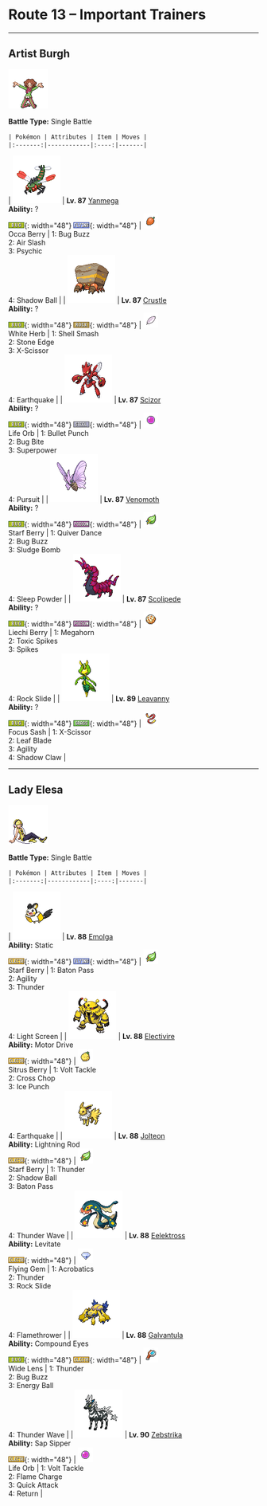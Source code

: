 # Route 13 – Important Trainers

---

## Artist Burgh

![Artist Burgh](../../assets/important_trainers/burgh.png "Artist Burgh")

**Battle Type:** Single Battle

    | Pokémon | Attributes | Item | Moves |
    |:-------:|------------|:----:|-------|
| ![Yanmega](../../assets/sprites/yanmega/front.png "Yanmega: Its jaw power is incredible. It is adept at biting apart foes while flying by at high speed.") | **Lv. 87** [Yanmega](../../pokemon/yanmega.md/)<br>**Ability:** ?<br>![bug](../../assets/types/bug.png "Bug"){: width="48"} ![flying](../../assets/types/flying.png "Flying"){: width="48"} | ![Occa Berry](../../assets/items/occa-berry.png "Occa Berry")<br><span class="tooltip" title="Weakens a supereffective Fire-type attack against the holding Pokémon.">Occa Berry</span> | 1: <span class='tooltip' title='The user vibrates its wings to generate a damaging sound wave. It may also lower the target’s Sp. Def stat.'>Bug Buzz</span><br>2: <span class='tooltip' title='The user attacks with a blade of air that slices even the sky. It may also make the target flinch.'>Air Slash</span><br>3: <span class='tooltip' title='The target is hit by a strong telekinetic force. It may also reduce the target’s Sp. Def stat.'>Psychic</span><br>4: <span class='tooltip' title='The user hurls a shadowy blob at the target. It may also lower the target’s Sp. Def stat.'>Shadow Ball</span> |
| ![Crustle](../../assets/sprites/crustle/front.png "Crustle: Competing for territory, Crustle fight viciously. The one whose boulder is broken is the loser of the battle.") | **Lv. 87** [Crustle](../../pokemon/crustle.md/)<br>**Ability:** ?<br>![bug](../../assets/types/bug.png "Bug"){: width="48"} ![rock](../../assets/types/rock.png "Rock"){: width="48"} | ![White Herb](../../assets/items/white-herb.png "White Herb")<br><span class="tooltip" title="An item to be held by a Pokémon. It restores any lowered stat in battle. It can be used only once.">White Herb</span> | 1: <span class='tooltip' title='The user breaks its shell, lowering its Defense and Sp. Def stats but sharply raising Attack, Sp. Atk, and Speed stats.'>Shell Smash</span><br>2: <span class='tooltip' title='The user stabs the foe with sharpened stones from below. It has a high critical-hit ratio.'>Stone Edge</span><br>3: <span class='tooltip' title='The user slashes at the target by crossing its scythes or claws as if they were a pair of scissors.'>X-Scissor</span><br>4: <span class='tooltip' title='The user sets off an earthquake that strikes those around it.'>Earthquake</span> |
| ![Scizor](../../assets/sprites/scizor/front.png "Scizor: It raises its pincers with eyelike markings for intimidation. It also swings them down dangerously.") | **Lv. 87** [Scizor](../../pokemon/scizor.md/)<br>**Ability:** ?<br>![bug](../../assets/types/bug.png "Bug"){: width="48"} ![steel](../../assets/types/steel.png "Steel"){: width="48"} | ![Life Orb](../../assets/items/life-orb.png "Life Orb")<br><span class="tooltip" title="An item to be held by a Pokémon. It boosts the power of moves, but at the cost of some HP on each hit.">Life Orb</span> | 1: <span class='tooltip' title='The user strikes the target with tough punches as fast as bullets. This move always goes first.'>Bullet Punch</span><br>2: <span class='tooltip' title='The user bites the target. If the target is holding a Berry, the user eats it and gains its effect.'>Bug Bite</span><br>3: <span class='tooltip' title='The user attacks the target with great power. However, it also lowers the user’s Attack and Defense.'>Superpower</span><br>4: <span class='tooltip' title='An attack move that inflicts double damage if used on a target that is switching out of battle.'>Pursuit</span> |
| ![Venomoth](../../assets/sprites/venomoth/front.png "Venomoth: It flutters its wings to scatter dustlike scales. The scales leach toxins if they contact skin.") | **Lv. 87** [Venomoth](../../pokemon/venomoth.md/)<br>**Ability:** ?<br>![bug](../../assets/types/bug.png "Bug"){: width="48"} ![poison](../../assets/types/poison.png "Poison"){: width="48"} | ![Starf Berry](../../assets/items/starf-berry.png "Starf Berry")<br><span class="tooltip" title="If held by a Pokémon, it sharply raises one of its stats in a pinch.">Starf Berry</span> | 1: <span class='tooltip' title='The user lightly performs a beautiful, mystic dance. It boosts the user’s Sp. Atk, Sp. Def, and Speed stats.'>Quiver Dance</span><br>2: <span class='tooltip' title='The user vibrates its wings to generate a damaging sound wave. It may also lower the target’s Sp. Def stat.'>Bug Buzz</span><br>3: <span class='tooltip' title='Unsanitary sludge is hurled at the target. It may also poison the target.'>Sludge Bomb</span><br>4: <span class='tooltip' title='The user scatters a big cloud of sleep-inducing dust around the target.'>Sleep Powder</span> |
| ![Scolipede](../../assets/sprites/scolipede/front.png "Scolipede: With quick movements, it chases down its foes, attacking relentlessly with its horns until it prevails.") | **Lv. 87** [Scolipede](../../pokemon/scolipede.md/)<br>**Ability:** ?<br>![bug](../../assets/types/bug.png "Bug"){: width="48"} ![poison](../../assets/types/poison.png "Poison"){: width="48"} | ![Liechi Berry](../../assets/items/liechi-berry.png "Liechi Berry")<br><span class="tooltip" title="If held by a Pokémon, it raises its Attack stat in a pinch.">Liechi Berry</span> | 1: <span class='tooltip' title='Using its tough and impressive horn, the user rams into the target with no letup.'>Megahorn</span><br>2: <span class='tooltip' title='The user lays a trap of poison spikes at the opponent’s feet. They poison opponents that switch into battle.'>Toxic Spikes</span><br>3: <span class='tooltip' title='The user lays a trap of spikes at the opposing team’s feet. The trap hurts Pokémon that switch into battle.'>Spikes</span><br>4: <span class='tooltip' title='Large boulders are hurled at the opposing team to inflict damage. It may also make the targets flinch.'>Rock Slide</span> |
| ![Leavanny](../../assets/sprites/leavanny/front.png "Leavanny: Upon finding a small Pokémon, it weaves clothing for it from leaves, using the cutters on its arms and sticky silk.") | **Lv. 89** [Leavanny](../../pokemon/leavanny.md/)<br>**Ability:** ?<br>![bug](../../assets/types/bug.png "Bug"){: width="48"} ![grass](../../assets/types/grass.png "Grass"){: width="48"} | ![Focus Sash](../../assets/items/focus-sash.png "Focus Sash")<br><span class="tooltip" title="An item to be held by a Pokémon. If it has full HP, the holder will endure one potential KO attack, leaving 1 HP.">Focus Sash</span> | 1: <span class='tooltip' title='The user slashes at the target by crossing its scythes or claws as if they were a pair of scissors.'>X-Scissor</span><br>2: <span class='tooltip' title='The user handles a sharp leaf like a sword and attacks by cutting its target. Critical hits land more easily.'>Leaf Blade</span><br>3: <span class='tooltip' title='The user relaxes and lightens its body to move faster. It sharply boosts the Speed stat.'>Agility</span><br>4: <span class='tooltip' title='The user slashes with a sharp claw made from shadows. Critical hits land more easily.'>Shadow Claw</span> |

---

## Lady Elesa

![Lady Elesa](../../assets/important_trainers/elesa.png "Lady Elesa")

**Battle Type:** Single Battle

    | Pokémon | Attributes | Item | Moves |
    |:-------:|------------|:----:|-------|
| ![Emolga](../../assets/sprites/emolga/front.png "Emolga: The energy made in its cheeks’ electric pouches is stored inside its membrane and released while it is gliding.") | **Lv. 88** [Emolga](../../pokemon/emolga.md/)<br>**Ability:** <span class="tooltip" title="Contact with the Pokémon may cause paralysis.">Static</span><br>![electric](../../assets/types/electric.png "Electric"){: width="48"} ![flying](../../assets/types/flying.png "Flying"){: width="48"} | ![Starf Berry](../../assets/items/starf-berry.png "Starf Berry")<br><span class="tooltip" title="If held by a Pokémon, it sharply raises one of its stats in a pinch.">Starf Berry</span> | 1: <span class='tooltip' title='The user switches places with a party Pokémon in waiting, passing along any stat changes.'>Baton Pass</span><br>2: <span class='tooltip' title='The user relaxes and lightens its body to move faster. It sharply boosts the Speed stat.'>Agility</span><br>3: <span class='tooltip' title='A wicked thunderbolt is dropped on the target to inflict damage. It may also leave the target with paralysis.'>Thunder</span><br>4: <span class='tooltip' title='A wondrous wall of light is put up to suppress damage from special attacks for five turns.'>Light Screen</span> |
| ![Electivire](../../assets/sprites/electivire/front.png "Electivire: Heedless of enemy attacks, it closes in, shoves its tails onto the foe, then looses high voltage.") | **Lv. 88** [Electivire](../../pokemon/electivire.md/)<br>**Ability:** <span class="tooltip" title="Raises Speed if hit by an Electric-type move.">Motor Drive</span><br>![electric](../../assets/types/electric.png "Electric"){: width="48"} | ![Sitrus Berry](../../assets/items/sitrus-berry.png "Sitrus Berry")<br><span class="tooltip" title="If held by a Pokémon, it heals the user’s HP a little.">Sitrus Berry</span> | 1: <span class='tooltip' title='The user shrouds itself in electricity and smashes into its target. It also damages the user a little.'>Volt Tackle</span><br>2: <span class='tooltip' title='The user delivers a double chop with its forearms crossed. Critical hits land more easily.'>Cross Chop</span><br>3: <span class='tooltip' title='The target is punched with an icy fist. It may also leave the target frozen.'>Ice Punch</span><br>4: <span class='tooltip' title='The user sets off an earthquake that strikes those around it.'>Earthquake</span> |
| ![Jolteon](../../assets/sprites/jolteon/front.png "Jolteon: If agitated, it uses electricity to straighten out its fur and launch it in small bunches.") | **Lv. 88** [Jolteon](../../pokemon/jolteon.md/)<br>**Ability:** <span class="tooltip" title="Draws in all Electric-type moves to up Sp. Attack.">Lightning Rod</span><br>![electric](../../assets/types/electric.png "Electric"){: width="48"} | ![Starf Berry](../../assets/items/starf-berry.png "Starf Berry")<br><span class="tooltip" title="If held by a Pokémon, it sharply raises one of its stats in a pinch.">Starf Berry</span> | 1: <span class='tooltip' title='A wicked thunderbolt is dropped on the target to inflict damage. It may also leave the target with paralysis.'>Thunder</span><br>2: <span class='tooltip' title='The user hurls a shadowy blob at the target. It may also lower the target’s Sp. Def stat.'>Shadow Ball</span><br>3: <span class='tooltip' title='The user switches places with a party Pokémon in waiting, passing along any stat changes.'>Baton Pass</span><br>4: <span class='tooltip' title='A weak electric charge is launched at the target. It causes paralysis if it hits.'>Thunder Wave</span> |
| ![Eelektross](../../assets/sprites/eelektross/front.png "Eelektross: They crawl out of the ocean using their arms. They will attack prey on shore and immediately drag it into the ocean.") | **Lv. 88** [Eelektross](../../pokemon/eelektross.md/)<br>**Ability:** <span class="tooltip" title="Gives full immunity to all Ground-type moves.">Levitate</span><br>![electric](../../assets/types/electric.png "Electric"){: width="48"} | ![Flying Gem](../../assets/items/flying-gem.png "Flying Gem")<br><span class="tooltip" title="A gem with an essence of air. When held, it strengthens the power of a Flying-type move only once.">Flying Gem</span> | 1: <span class='tooltip' title='The user nimbly strikes the target. If the user is not holding an item, this attack inflicts massive damage.'>Acrobatics</span><br>2: <span class='tooltip' title='A wicked thunderbolt is dropped on the target to inflict damage. It may also leave the target with paralysis.'>Thunder</span><br>3: <span class='tooltip' title='Large boulders are hurled at the opposing team to inflict damage. It may also make the targets flinch.'>Rock Slide</span><br>4: <span class='tooltip' title='The target is scorched with an intense blast of fire. It may also leave the target with a burn.'>Flamethrower</span> |
| ![Galvantula](../../assets/sprites/galvantula/front.png "Galvantula: When attacked, they create an electric barrier by spitting out many electrically charged threads.") | **Lv. 88** [Galvantula](../../pokemon/galvantula.md/)<br>**Ability:** <span class="tooltip" title="The Pokémon’s accuracy is boosted.">Compound Eyes</span><br>![bug](../../assets/types/bug.png "Bug"){: width="48"} ![electric](../../assets/types/electric.png "Electric"){: width="48"} | ![Wide Lens](../../assets/items/wide-lens.png "Wide Lens")<br><span class="tooltip" title="An item to be held by a Pokémon. It is a magnifying lens that slightly boosts the accuracy of moves.">Wide Lens</span> | 1: <span class='tooltip' title='A wicked thunderbolt is dropped on the target to inflict damage. It may also leave the target with paralysis.'>Thunder</span><br>2: <span class='tooltip' title='The user vibrates its wings to generate a damaging sound wave. It may also lower the target’s Sp. Def stat.'>Bug Buzz</span><br>3: <span class='tooltip' title='The user draws power from nature and fires it at the target. It may also lower the target’s Sp. Def.'>Energy Ball</span><br>4: <span class='tooltip' title='A weak electric charge is launched at the target. It causes paralysis if it hits.'>Thunder Wave</span> |
| ![Zebstrika](../../assets/sprites/zebstrika/front.png "Zebstrika: They have lightning-like movements. When Zebstrika run at full speed, the sound of thunder reverberates.") | **Lv. 90** [Zebstrika](../../pokemon/zebstrika.md/)<br>**Ability:** <span class="tooltip" title="Boosts Attack when hit by a Grass-type move.">Sap Sipper</span><br>![electric](../../assets/types/electric.png "Electric"){: width="48"} | ![Life Orb](../../assets/items/life-orb.png "Life Orb")<br><span class="tooltip" title="An item to be held by a Pokémon. It boosts the power of moves, but at the cost of some HP on each hit.">Life Orb</span> | 1: <span class='tooltip' title='The user shrouds itself in electricity and smashes into its target. It also damages the user a little.'>Volt Tackle</span><br>2: <span class='tooltip' title='The user cloaks itself with flame and attacks. Building up more power, it raises the user’s Speed stat.'>Flame Charge</span><br>3: <span class='tooltip' title='The user lunges at the target at a speed that makes it almost invisible. It is sure to strike first.'>Quick Attack</span><br>4: <span class='tooltip' title='A full-power attack that grows more powerful the more the user likes its Trainer.'>Return</span> |

